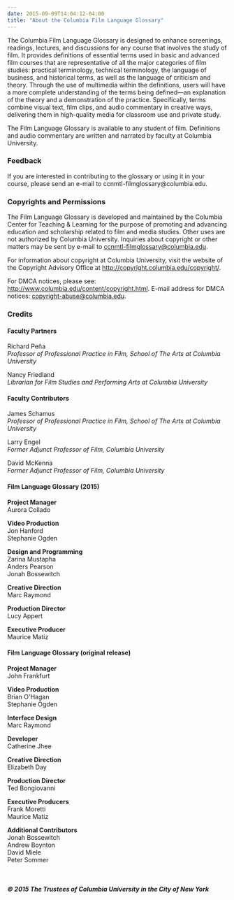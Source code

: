 ```yaml
---
date: 2015-09-09T14:04:12-04:00
title: "About the Columbia Film Language Glossary"
---
```


The Columbia Film Language Glossary is designed to enhance screenings, readings, lectures, and discussions for any course that involves the study of film. It provides definitions of essential terms used in basic and advanced film courses that are representative of all the major categories of film studies: practical terminology, technical terminology, the language of business, and historical terms, as well as the language of criticism and theory. Through the use of multimedia within the definitions, users will have a more complete understanding of the terms being defined—an explanation of the theory and a demonstration of the practice. Specifically, terms combine visual text, film clips, and audio commentary in creative ways, delivering them in high-quality media for classroom use and private study.

The Film Language Glossary is available to any student of film. Definitions and audio commentary are written and narrated by faculty at Columbia University.

<div class="about-div" id="Feedback">
<h3>Feedback</h3>

<p>If you are interested in contributing to the glossary or using it in your course, please send an e-mail to ccnmtl-filmglossary@columbia.edu.</p>
</div>

### Copyrights and Permissions

The Film Language Glossary is developed and maintained by the Columbia Center for Teaching & Learning for the purpose of promoting and advancing education and scholarship related to film and media studies. Other uses are not authorized by Columbia University. Inquiries about copyright or other matters may be sent by e-mail to ccnmtl-filmglossary@columbia.edu.

For information about copyright at Columbia University, visit the website of the Copyright Advisory Office at <http://copyright.columbia.edu/copyright/>.

For DMCA notices, please see: http://www.columbia.edu/content/copyright.html. E-mail address for DMCA notices: <copyright-abuse@columbia.edu>.

### Credits

#### Faculty Partners

Richard Pe&#241;a  
_Professor of Professional Practice in Film, School of The Arts at Columbia University_

Nancy Friedland  
_Librarian for Film Studies and Performing Arts at Columbia University_

#### Faculty Contributors

James Schamus  
_Professor of Professional Practice in Film, School of The Arts at Columbia University_

Larry Engel  
_Former Adjunct Professor of Film, Columbia University_

David McKenna  
_Former Adjunct Professor of Film, Columbia University_


#### Film Language Glossary (2015)

__Project Manager__  
Aurora Collado

__Video Production__  
Jon Hanford  
Stephanie Ogden

__Design and Programming__  
Zarina Mustapha  
Anders Pearson  
Jonah Bossewitch  
  
__Creative Direction__  
Marc Raymond  
  
__Production Director__  
Lucy Appert  
  
__Executive Producer__  
Maurice Matiz  

#### Film Language Glossary (original release)

__Project Manager__  
John Frankfurt

__Video Production__  
Brian O'Hagan  
Stephanie Ogden

__Interface Design__  
Marc Raymond

__Developer__  
Catherine Jhee

__Creative Direction__  
Elizabeth Day

__Production Director__  
Ted Bongiovanni

__Executive Producers__  
Frank Moretti  
Maurice Matiz

__Additional Contributors__  
Jonah Bossewitch  
Andrew Boynton  
David Miele  
Peter Sommer

<br />

##### &copy; 2015 The Trustees of Columbia University in the City of New York
